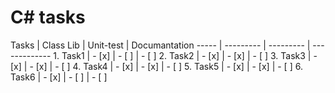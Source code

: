 <h1>C# tasks</h1>
Tasks | Class Lib | Unit-test | Documantation
----- | --------- | --------- | -------------
1. Task1 | - [x] | - [ ] | - [ ]
2. Task2 | - [x] | - [x] | - [ ]
3. Task3 | - [x] | - [x] | - [ ]
4. Task4 | - [x] | - [x] | - [ ]
5. Task5 | - [x] | - [x] | - [ ]
6. Task6 | - [x] | - [ ] | - [ ]
